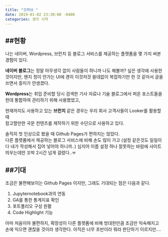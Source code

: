 ```yaml
---
title: "깃허브 "
date: 2019-01-02 23:30:00 -0400
categories: 생각 시작
---
```



##현황
-
나는 네이버, Wordpress, 브런치 등 블로그 서비스를 제공하는 플랫폼을 몇 가지 써본 경험이 있다.
  
**네이버 블로그**는 정말 아무생각 없이 사람들이 하니까 나도 해볼까? 싶은 생각에 사용한 것이지만, 
왠지 정이 안가는 UI에 괜히 이것저것 쓸데없이 복잡하기만 한 것 같아서 글을 쓰면서 흥미가 안생겼다.  
  
**Wordpress**는 취업 준비할 당시 검색한 기사 자료나 기술 블로그에서 퍼온 포스트들을 한데 통합하여 관리하기 위해 사용했었고,  

현재까지도 사용하고 있는 **브런치** 같은 경우는 우리 회사 고객사들이 Looker를 활용할 때   
참고할만한 국문 컨텐츠를 제작하기 위한 수단으로 사용하고 있다.  
  
  
  
솔직히 첫 인상으로 봤을 때 Github Pages가 편하지는 않았다.  
다른 플랫폼에서 제공하는 블로그 서비스에 비해 손도 많이 가고 (설정 같은것도 일일이 다 내가 작성해서 집어 넣어야 하니까..) 
심지어 이름 설정 하나 잘못하는 바람에 사이트 띄우는데만 꼬박 2시간 넘게 걸렸다..ㅠ  
  
  
  
  
##기대
-
조금은 불편해보이는 Github Pages 이지만, 그래도 기대되는 점은 다음과 같다.
  
1. Jupyternotebook과의 연동
2. GA를 통한 통계지표 확인
3. 포트폴리오 구성 원활
4. Code Highlight 기능
  
아마 처음이야 불편하지, 확장성이 다른 플랫폼에 비해 방대한만큼 조금만 익숙해지고 손에 익으면 괜찮을 것이라 생각한다.
아직은 너무 초반이라 뭐라 판단하기 이르지만.... 
